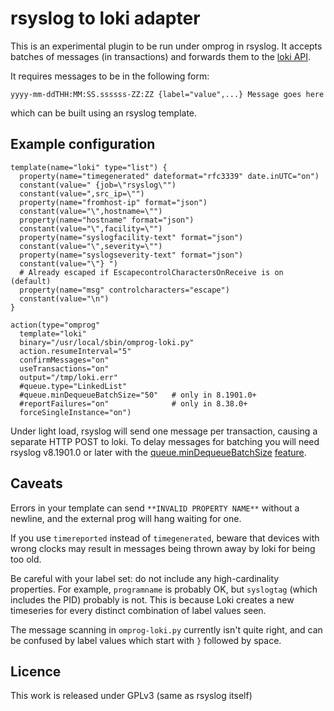 # rsyslog to loki adapter

This is an experimental plugin to be run under omprog in rsyslog.  It
accepts batches of messages (in transactions) and forwards them to the
[loki API](https://github.com/grafana/loki/blob/master/docs/loki/api.md).

It requires messages to be in the following form:

```
yyyy-mm-ddTHH:MM:SS.ssssss-ZZ:ZZ {label="value",...} Message goes here
```

which can be built using an rsyslog template.

## Example configuration

```
template(name="loki" type="list") {
  property(name="timegenerated" dateformat="rfc3339" date.inUTC="on")
  constant(value=" {job=\"rsyslog\"")
  constant(value=",src_ip=\"")
  property(name="fromhost-ip" format="json")
  constant(value="\",hostname=\"")
  property(name="hostname" format="json")
  constant(value="\",facility=\"")
  property(name="syslogfacility-text" format="json")
  constant(value="\",severity=\"")
  property(name="syslogseverity-text" format="json")
  constant(value="\"} ")
  # Already escaped if EscapecontrolCharactersOnReceive is on (default)
  property(name="msg" controlcharacters="escape")
  constant(value="\n")
}

action(type="omprog"
  template="loki"
  binary="/usr/local/sbin/omprog-loki.py"
  action.resumeInterval="5"
  confirmMessages="on"
  useTransactions="on"
  output="/tmp/loki.err"
  #queue.type="LinkedList"
  #queue.minDequeueBatchSize="50"   # only in 8.1901.0+
  #reportFailures="on"              # only in 8.38.0+
  forceSingleInstance="on")
```

Under light load, rsyslog will send one message per transaction, causing a
separate HTTP POST to loki.  To delay messages for batching you will need
rsyslog v8.1901.0 or later with the
[queue.minDequeueBatchSize](https://www.rsyslog.com/doc/master/rainerscript/queue_parameters.html#queue-mindequeuebatchsize)
[feature](https://github.com/rsyslog/rsyslog/issues/495).

## Caveats

Errors in your template can send `**INVALID PROPERTY NAME**` without a
newline, and the external prog will hang waiting for one.

If you use `timereported` instead of `timegenerated`, beware that devices
with wrong clocks may result in messages being thrown away by loki for being
too old.

Be careful with your label set: do not include any high-cardinality
properties.  For example, `programname` is probably OK, but `syslogtag`
(which includes the PID) probably is not.  This is because Loki creates a
new timeseries for every distinct combination of label values seen.

The message scanning in `omprog-loki.py` currently isn't quite right, and
can be confused by label values which start with `}` followed by space.

## Licence

This work is released under GPLv3 (same as rsyslog itself)
